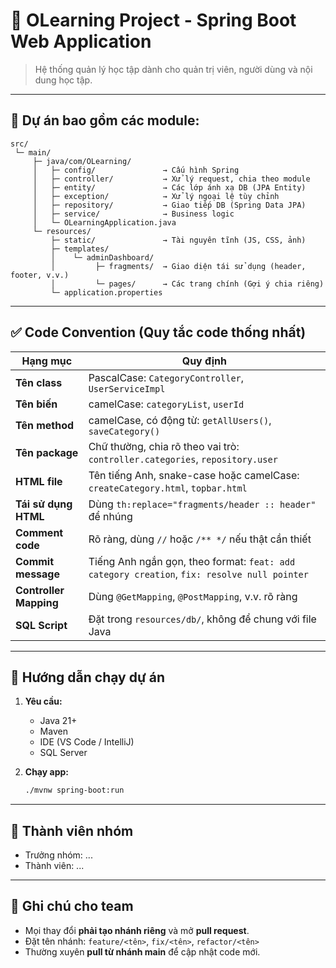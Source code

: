 # 🧠 OLearning Project - Spring Boot Web Application

> Hệ thống quản lý học tập dành cho quản trị viên, người dùng và nội dung học tập.

---

## 📁 Dự án bao gồm các module:

```
src/
 └─ main/
     ├─ java/com/OLearning/
     │   ├─ config/               → Cấu hình Spring
     │   ├─ controller/           → Xử lý request, chia theo module
     │   ├─ entity/               → Các lớp ánh xạ DB (JPA Entity)
     │   ├─ exception/            → Xử lý ngoại lệ tùy chỉnh
     │   ├─ repository/           → Giao tiếp DB (Spring Data JPA)
     │   ├─ service/              → Business logic
     │   └─ OLearningApplication.java
     └─ resources/
         ├─ static/               → Tài nguyên tĩnh (JS, CSS, ảnh)
         ├─ templates/
         │    └─ adminDashboard/
         │         ├─ fragments/  → Giao diện tái sử dụng (header, footer, v.v.)
         │         └─ pages/      → Các trang chính (Gợi ý chia riêng)
         └─ application.properties
```

---

## ✅ Code Convention (Quy tắc code thống nhất)

| Hạng mục | Quy định |
|---------|----------|
| **Tên class** | PascalCase: `CategoryController`, `UserServiceImpl` |
| **Tên biến** | camelCase: `categoryList`, `userId` |
| **Tên method** | camelCase, có động từ: `getAllUsers()`, `saveCategory()` |
| **Tên package** | Chữ thường, chia rõ theo vai trò: `controller.categories`, `repository.user` |
| **HTML file** | Tên tiếng Anh, snake-case hoặc camelCase: `createCategory.html`, `topbar.html` |
| **Tái sử dụng HTML** | Dùng `th:replace="fragments/header :: header"` để nhúng |
| **Comment code** | Rõ ràng, dùng `//` hoặc `/** */` nếu thật cần thiết |
| **Commit message** | Tiếng Anh ngắn gọn, theo format: `feat: add category creation`, `fix: resolve null pointer` |
| **Controller Mapping** | Dùng `@GetMapping`, `@PostMapping`, v.v. rõ ràng |
| **SQL Script** | Đặt trong `resources/db/`, không để chung với file Java |

---

## 🧪 Hướng dẫn chạy dự án

1. **Yêu cầu:**
   - Java 21+
   - Maven
   - IDE (VS Code / IntelliJ)
   -  SQL Server



3. **Chạy app:**
   ```bash
   ./mvnw spring-boot:run
   ```

---

## 👥 Thành viên nhóm

- Trưởng nhóm: ...
- Thành viên: ...

---

## 📌 Ghi chú cho team

- Mọi thay đổi **phải tạo nhánh riêng** và mở **pull request**.
- Đặt tên nhánh: `feature/<tên>`, `fix/<tên>`, `refactor/<tên>`
- Thường xuyên **pull từ nhánh main** để cập nhật code mới.
